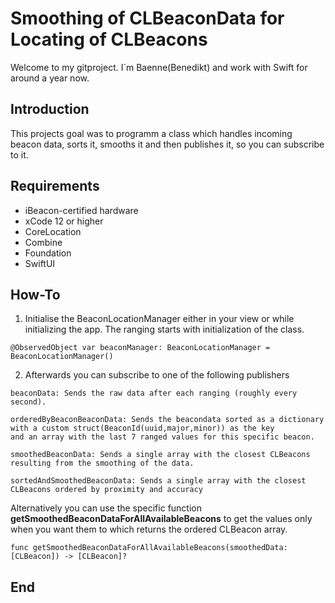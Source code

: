 # Smoothing of CLBeaconData for Locating of CLBeacons
Welcome to my gitproject. I´m Baenne(Benedikt) and work with Swift for around a year now.

## Introduction
This projects goal was to programm a class which handles incoming beacon data, sorts it, smooths it and then publishes it, so you can subscribe to it.

## Requirements

- iBeacon-certified hardware
- xCode 12 or higher
- CoreLocation
- Combine
- Foundation
- SwiftUI

## How-To

1. Initialise the BeaconLocationManager either in your view or while initializing the app. The ranging starts with initialization of the class.

```
@ObservedObject var beaconManager: BeaconLocationManager = BeaconLocationManager()
```

2. Afterwards you can subscribe to one of the following publishers

```
beaconData: Sends the raw data after each ranging (roughly every second).
```
```
orderedByBeaconBeaconData: Sends the beacondata sorted as a dictionary 
with a custom struct(BeaconId(uuid,major,minor)) as the key 
and an array with the last 7 ranged values for this specific beacon.
```
```
smoothedBeaconData: Sends a single array with the closest CLBeacons 
resulting from the smoothing of the data.
```
```
sortedAndSmoothedBeaconData: Sends a single array with the closest CLBeacons ordered by proximity and accuracy
```

Alternatively you can use the specific function **getSmoothedBeaconDataForAllAvailableBeacons** to get the values only when you want them to which returns the  ordered CLBeacon array.
```
func getSmoothedBeaconDataForAllAvailableBeacons(smoothedData: [CLBeacon]) -> [CLBeacon]? 
```


## End

